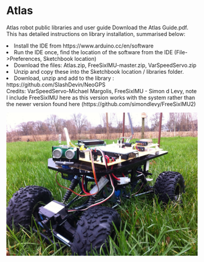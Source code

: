 # Atlas
Atlas robot public libraries and user guide
Download the Atlas Guide.pdf. This has detailed instructions on library installation, summarised below:

<li>Install the IDE from https://www.arduino.cc/en/software</li>
<li>Run the IDE once, find the location of the software from the IDE (File->Preferences, Sketchbook location)</li>
<li>Download the files: Atlas.zip, FreeSixIMU-master.zip, VarSpeedServo.zip</li>
<li>Unzip and copy these into the Sketchbook location / libraries folder.</li>
<li>Download, unzip and add to the library : https://github.com/SlashDevin/NeoGPS</li>
</ol>
Credits: VarSpeedServo-Michael Margolis, FreeSixIMU - Simon d Levy, note I include FreeSixIMU here as this version works with the system rather than the newer version found here (https://github.com/simondlevy/FreeSixIMU2)

![alt text](https://github.com/swane/atlas/blob/main/Atlas.jpg)
